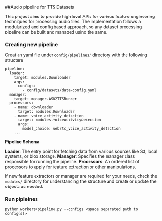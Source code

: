 ##Audio pipeline for TTS Datasets

This project aims to provide high level APIs for various feature engineering techniques for processing audio files. The implementation follows a modularized and config based approach, so any dataset processing pipeline can be built and managed using the same.

### Creating new pipeline 

Creat an yaml file under `config/pipelines/` directory with the following structure

```
pipeline:
  loader:
    target: modules.Downloader
    args:
      configs:
        - config/datasets/data-config.yaml
  manager:
    target: manager.ASR2TTSRunner
  processors:
    - name: downloader
      target: modules.Downloader
    - name: voice_activity_detection
      target: modules.VoiceActivityDetection
      args:
        model_choice: webrtc_voice_activity_detection
    ...
```

**Pipeline Schema**

**Loader**: The entry point for fetching data from various sources like S3, local systems, or blob storage.
**Manager**: Specifies the manager class responsible for running the pipeline.
**Processors**: An ordered list of processors to apply for feature extraction or other manipulations.


If new feature extractors or manager are required for your needs, check the `modules/` directory for understanding the structure and create or update the objects as needed.

### Run pipleines

```
python workers/pipeline.py --configs <space separated path to config(s)> 
```
